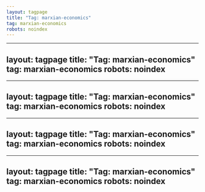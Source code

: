 ```yaml
---
layout: tagpage
title: "Tag: marxian-economics"
tag: marxian-economics
robots: noindex
---
```

---
layout: tagpage
title: "Tag: marxian-economics"
tag: marxian-economics
robots: noindex
---
---
layout: tagpage
title: "Tag: marxian-economics"
tag: marxian-economics
robots: noindex
---
---
layout: tagpage
title: "Tag: marxian-economics"
tag: marxian-economics
robots: noindex
---
---
layout: tagpage
title: "Tag: marxian-economics"
tag: marxian-economics
robots: noindex
---
